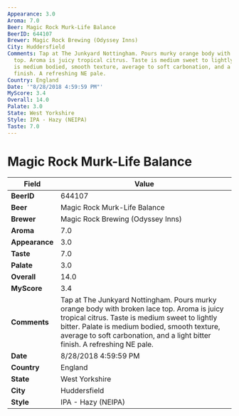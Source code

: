 ```yaml
---
Appearance: 3.0
Aroma: 7.0
Beer: Magic Rock Murk-Life Balance
BeerID: 644107
Brewer: Magic Rock Brewing (Odyssey Inns)
City: Huddersfield
Comments: Tap at The Junkyard Nottingham. Pours murky orange body with broken lace
  top. Aroma is juicy tropical citrus. Taste is medium sweet to lightly bitter. Palate
  is medium bodied, smooth texture, average to soft carbonation, and a light bitter
  finish. A refreshing NE pale.
Country: England
Date: '"8/28/2018 4:59:59 PM"'
MyScore: 3.4
Overall: 14.0
Palate: 3.0
State: West Yorkshire
Style: IPA - Hazy (NEIPA)
Taste: 7.0
---
```


# Magic Rock Murk-Life Balance

| Field         | Value |
|---------------|-------|
| **BeerID** | 644107 |
| **Beer** | Magic Rock Murk-Life Balance |
| **Brewer** | Magic Rock Brewing (Odyssey Inns) |
| **Aroma** | 7.0 |
| **Appearance** | 3.0 |
| **Taste** | 7.0 |
| **Palate** | 3.0 |
| **Overall** | 14.0 |
| **MyScore** | 3.4 |
| **Comments** | Tap at The Junkyard Nottingham. Pours murky orange body with broken lace top. Aroma is juicy tropical citrus. Taste is medium sweet to lightly bitter. Palate is medium bodied, smooth texture, average to soft carbonation, and a light bitter finish. A refreshing NE pale. |
| **Date** | 8/28/2018 4:59:59 PM |
| **Country** | England |
| **State** | West Yorkshire |
| **City** | Huddersfield |
| **Style** | IPA - Hazy (NEIPA) |
